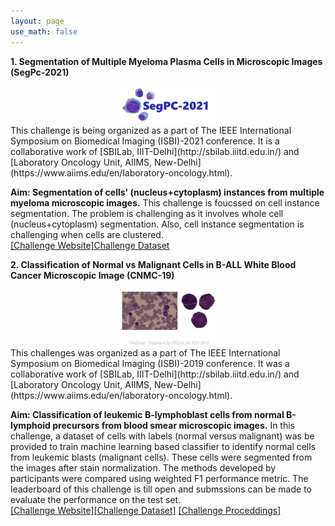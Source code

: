 ```yaml
---
layout: page
use_math: false
---
```

**1. Segmentation of Multiple Myeloma Plasma Cells in Microscopic Images (SegPc-2021)**
 <center> <img src="/img/segpc_logo.png" width="30%"></center>
This challenge is being organized as a part of The IEEE International Symposium on Biomedical Imaging (ISBI)-2021 conference. It is a collaborative 
work of [SBILab, IIIT-Delhi](http://sbilab.iiitd.edu.in/) and [Laboratory Oncology Unit, AIIMS, New-Delhi](https://www.aiims.edu/en/laboratory-oncology.html).

**Aim: Segmentation of cells' (nucleus+cytoplasm) instances from multiple myeloma microscopic images.**
This challenge is foucssed on cell instance segmentation. The problem is challenging as it involves whole cell (nucleus+cytoplasm) segmentation. Also, cell instance 
segmentation is challenging when cells are clustered. \
[[Challenge Website]](https://segpc-2021.grand-challenge.org/)[Challenge Dataset](https://ieee-dataport.org/open-access/segpc-2021-segmentation-multiple-myeloma-plasma-cells-microscopic-images)

**2. Classification of Normal vs Malignant Cells in B-ALL White Blood Cancer Microscopic Image (CNMC-19)**
 <center> <img src="/img/cnmc_logo.png" width="30%"></center>
This challenges was organized as a part of The IEEE International Symposium on Biomedical Imaging (ISBI)-2019 conference. It was a collaborative 
work of [SBILab, IIIT-Delhi](http://sbilab.iiitd.edu.in/) and [Laboratory Oncology Unit, AIIMS, New-Delhi](https://www.aiims.edu/en/laboratory-oncology.html).

**Aim: Classification of leukemic B-lymphoblast cells from normal B-lymphoid precursors from blood smear microscopic images.**
In this challenge, a dataset of cells with labels (normal versus malignant) was be provided to train machine learning based classifier to 
identify normal cells from leukemic blasts (malignant cells). These cells were segmented from the images after stain normalization. 
The  methods developed by participants were compared using weighted F1 performance metric. The leaderboard of this challenge is till open and submssions can be made to evaluate the performance on the test set. \
[[Challenge Website]](https://competitions.codalab.org/competitions/20395)[[Challenge Dataset]](https://wiki.cancerimagingarchive.net/display/Public/C_NMC_2019+Dataset%3A+ALL+Challenge+dataset+of+ISBI+2019)
[[Challenge Proceddings]](https://link.springer.com/book/10.1007%2F978-981-15-0798-4)




